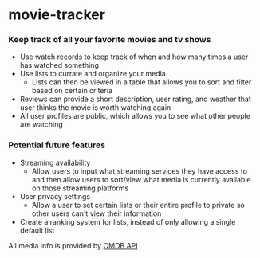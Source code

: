 # movie-tracker

### Keep track of all your favorite movies and tv shows
- Use watch records to keep track of when and how many times a user has watched something
- Use lists to currate and organize your media
  - Lists can then be viewed in a table that allows you to sort and filter based on certain criteria
- Reviews can provide a short description, user rating, and weather that user thinks the movie is worth watching again
- All user profiles are public, which allows you to see what other people are watching

### Potential future features
- Streaming availability
  - Allow users to input what streaming services they have access to and then allow
    users to sort/view what media is currently available on those streaming platforms
- User privacy settings
  - Allow a user to set certain lists or their entire profile to private so other users can't view their information
- Create a ranking system for lists, instead of only allowing a single default list

All media info is provided by [OMDB API](https://www.omdbapi.com/)
